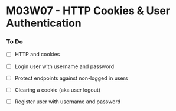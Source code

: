 # M03W07 - HTTP Cookies & User Authentication

### To Do
- [ ] HTTP and cookies
- [ ] Login user with username and password
- [ ] Protect endpoints against non-logged in users
- [ ] Clearing a cookie (aka user logout)
- [ ] Register user with username and password






























